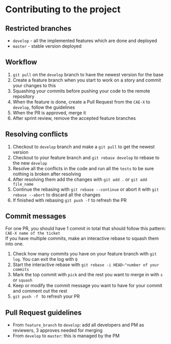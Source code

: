 # Contributing to the project

## Restricted branches
- `develop` - all the implemented features which are done and deployed
- `master` - stable version deployed

## Workflow

1. `git pull` on the `develop` branch to have the newest version for the base
2. Create a feature branch when you start to work on a story and commit your changes to this
3. Squashing your commits before pushing your code to the remote repository   
4. When the feature is done, create a Pull Request from the `CAE-X` to `develop`, follow the guidelines
5. When the PR is approved, merge it
6. After sprint review, remove the accepted feature branches

## Resolving conflicts

1. Checkout to `develop` branch and make a `git pull` to get the newest version
2. Checkout to your feature branch and `git rebase develop` to rebase to the new `develop`
3. Resolve all the conflicts in the code and run all the `tests` to be sure nothing is broken after resolving
4. After resolving them add the changes with `git add .` or `git add file_name`
5. Continue the rebasing with `git rebase --continue` or abort it with `git rebase --abort` to discard all the changes
6. If finished with rebasing `git push -f` to refresh the PR

## Commit messages

For one PR, you should have 1 commit in total that should follow this pattern:
`CAE-X name of the ticket`  
If you have multiple commits, make an interactive rebase to squash them into one.

1. Check how many commits you have on your feature branch with `git log`. You can exit the log with `Q`
2. Start the interactive rebase with `git rebase -i HEAD~"number of your commits`
3. Mark the top commit with `pick` and the rest you want to merge in with `s` or `squash`
4. Keep or modify the commit message you want to have for your commit and comment out the rest
5. `git push -f ` to refresh your PR

## Pull Request guidelines

- From `feature_branch` to `develop`: add all developers and PM as reviewers, 3 approves needed for merging
- From `develop` to `master`: this is managed by the PM

